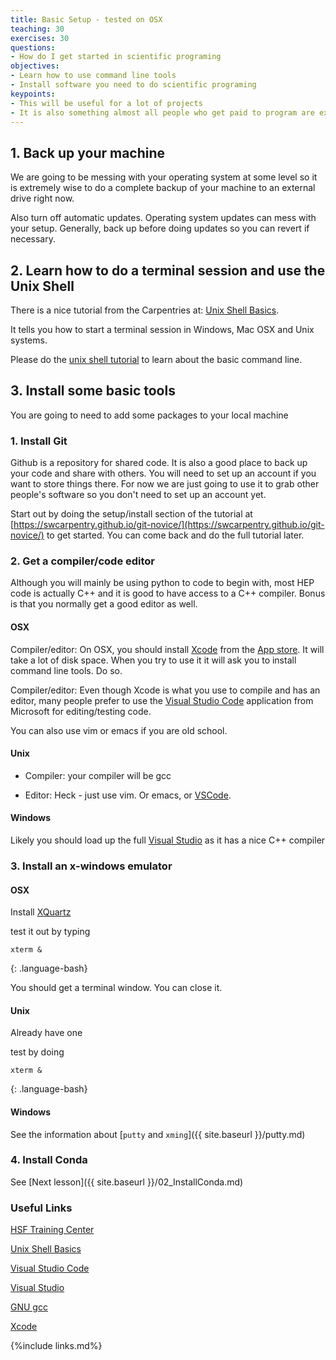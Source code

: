 ```yaml
---
title: Basic Setup - tested on OSX
teaching: 30
exercises: 30
questions:  
- How do I get started in scientific programing
objectives:  
- Learn how to use command line tools
- Install software you need to do scientific programing
keypoints:
- This will be useful for a lot of projects
- It is also something almost all people who get paid to program are expected to know well
---
```


## 1. Back up your machine

We are going to be messing with your operating system at some level so it is extremely wise to do a complete backup of your machine to an external drive right now. 

Also turn off automatic updates.  Operating system updates can mess with your setup.  Generally, back up before doing updates so you can revert if necessary. 

## 2. Learn how to do a terminal session and use the Unix Shell

There is a nice tutorial from the Carpentries at: [Unix Shell Basics][Unix Shell Basics].

It tells you how to start a terminal session in Windows, Mac OSX and Unix systems. 

Please do the [unix shell tutorial][Unix Shell Basics] to learn about the basic command line. 

## 3. Install some basic tools

You are going to need to add some packages to your local machine

### 1. Install Git

Github is a repository for shared code.  It is also a good place to back up your code and share with others.  You will need to set up an account if you want to store things there. For now we are just going to use it to grab other people's software so you don't need to set up an account yet. 

Start out by doing the setup/install section of the tutorial at [https://swcarpentry.github.io/git-novice/](https://swcarpentry.github.io/git-novice/) to get started.  You can come back and do the full tutorial later. 

### 2. Get a compiler/code editor

Although you will mainly be using python to code to begin with, most HEP code is actually C++ and it is good to have access to a C++ compiler.  Bonus is that you normally get a good editor as well. 

#### OSX
Compiler/editor: On OSX, you should install [Xcode][Xcode] from the [App store](https://www.apple.com/app-store/).  It will take a lot of disk space. When you try to use it it will ask you to install command line tools.  Do so. 

Compiler/editor: Even though Xcode is what you use to compile and has an editor, many people prefer to use the [Visual Studio Code](https://code.visualstudio.com) application from Microsoft for editing/testing code. 

You can also use vim or emacs if you are old school. 

#### Unix
- Compiler: your compiler will be gcc 

- Editor: Heck - just use vim. Or emacs, or [VSCode][Visual Studio Code].

#### Windows 
Likely you should load up the full [Visual Studio][Visual Studio] as it has a nice C++ compiler

### 3. Install an x-windows emulator

#### OSX
Install [XQuartz][XQuartz]  

test it out by typing

~~~
xterm &
~~~
{: .language-bash}

You should get a terminal window. You can close it. 

#### Unix 
Already have one

test by doing 

~~~
xterm &
~~~
{: .language-bash}

#### Windows

See the information about [`putty` and `xming`]({{ site.baseurl }}/putty.md)

### 4. Install Conda

See [Next lesson]({{ site.baseurl }}/02_InstallConda.md)











### Useful Links
[HSF Training Center][HSF Training Center]

[Unix Shell Basics][Unix Shell Basics]   

[Visual Studio Code][Visual Studio Code]

[Visual Studio][Visual Studio]

[GNU gcc][GNU gcc]

[Xcode][Xcode]

{%include links.md%} 

[HSF Training Center]: https://hsf-training.org/training-center/   
[Unix Shell Basics]: https://swcarpentry.github.io/shell-novice/
[Visual Studio Code]: https://code.visualstudio.com
[Visual Studio]:https://visualstudio.microsoft.com/vs/
[GNU gcc]: https://gcc.gnu.org]
[App Store]: https://www.apple.com/app-store/
[Xcode]: https://developer.apple.com/xcode/
[XQuartz]: https://www.xquartz.org

